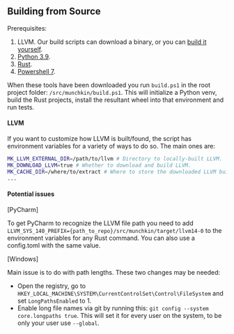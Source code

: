 ## Building from Source

Prerequisites:

1. LLVM. Our build scripts can download a binary, or you can [build it yourself](https://llvm.org/docs/GettingStarted.html#getting-the-source-code-and-building-llvm).
2. [Python 3.9](https://www.python.org/downloads/).
3. [Rust](https://www.rust-lang.org/tools/install).
4. [Powershell 7](https://learn.microsoft.com/en-us/powershell/scripting/install/installing-powershell?view=powershell-7.4).

When these tools have been downloaded you run `build.ps1` in the root project folder: `/src/munchkin/build.ps1`. This will initialize a Python venv, build the Rust projects, install the resultant wheel into that environment and run tests. 

#### LLVM

If you want to customize how LLVM is built/found, the script has environment variables for a variety of ways to do so. The main ones are:

```bash
MK_LLVM_EXTERNAL_DIR=/path/to/llvm # Directory to locally-built LLVM.
MK_DOWNLOAD_LLVM=true # Whether to download and build LLVM.
MK_CACHE_DIR=/where/to/extract # Where to store the downloaded LLVM build. Defaults to target which gets cleared on clean.
...
```

#### Potential issues

[PyCharm]

To get PyCharm to recognize the LLVM file path you need to add  `LLVM_SYS_140_PREFIX={path_to_repo}/src/munchkin/target/llvm14-0` to the environment variables for any Rust command. You can also use a config.toml with the same value.

[Windows]

Main issue is to do with path lengths. These two changes may be needed:

* Open the registry, go to `HKEY_LOCAL_MACHINE\SYSTEM\CurrentControlSet\Control\FileSystem` and set `LongPathsEnabled` to 1.
* Enable long file names via git by running this: `git config --system core.longpaths true`. This will set it for every user on the system, to be only your user use `--global`.
